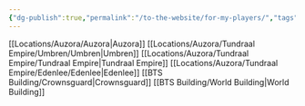 ```yaml
---
{"dg-publish":true,"permalink":"/to-the-website/for-my-players/","tags":["gardenEntry"]}
---
```


[[Locations/Auzora/Auzora\|Auzora]]
[[Locations/Auzora/Tundraal Empire/Umbren/Umbren\|Umbren]]
[[Locations/Auzora/Tundraal Empire/Tundraal Empire\|Tundraal Empire]]
[[Locations/Auzora/Tundraal Empire/Edenlee/Edenlee\|Edenlee]]
[[BTS Building/Crownsguard\|Crownsguard]]
[[BTS Building/World Building\|World Building]]
